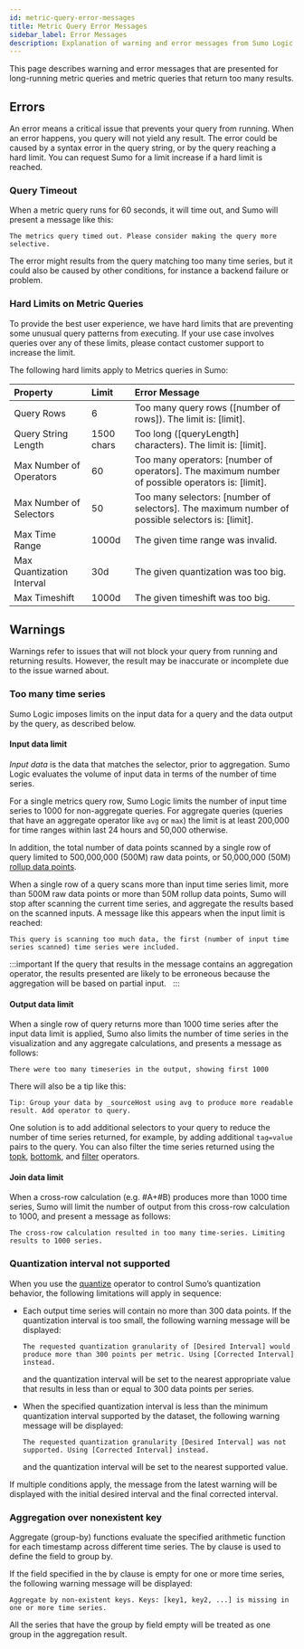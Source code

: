 ```yaml
---
id: metric-query-error-messages
title: Metric Query Error Messages
sidebar_label: Error Messages
description: Explanation of warning and error messages from Sumo Logic Metric Query, and .
---
```


This page describes warning and error messages that are presented for long-running metric queries and metric queries that return too many results.

## Errors

An error means a critical issue that prevents your query from running. When an error happens, you query will not yield any result. The error could be caused by a syntax error in the query string, or by the query reaching a hard limit. You can request Sumo for a limit increase if a hard limit is reached.

### Query Timeout

When a metric query runs for 60 seconds, it will time out, and Sumo will present a message like this:

`The metrics query timed out. Please consider making the query more selective.`

The error might results from the query matching too many time series, but it could also be caused by other conditions, for instance a backend failure or problem.

### Hard Limits on Metric Queries

To provide the best user experience, we have hard limits that are preventing some unusual query patterns from executing. If your use case involves queries over any of these limits, please contact customer support to increase the limit. 

The following hard limits apply to Metrics queries in Sumo:

|Property|Limit|Error Message|
|:---|:---|:---|
|Query Rows|6|Too many query rows ([number of rows]). The limit is: [limit].|
|Query String Length|1500 chars|Too long ([queryLength] characters). The limit is: [limit].|
|Max Number of Operators|60|Too many operators: [number of operators]. The maximum number of possible operators is: [limit].|
|Max Number of Selectors|50|Too many selectors: [number of selectors]. The maximum number of possible selectors is: [limit].|
|Max Time Range|1000d|The given time range was invalid.|
|Max Quantization Interval|30d|The given quantization was too big.|
|Max Timeshift|1000d|The given timeshift was too big.|


## Warnings

Warnings refer to issues that will not block your query from running and returning results. However, the result may be inaccurate or incomplete due to the issue warned about. 

### Too many time series

Sumo Logic imposes limits on the input data for a query and the data output by the query, as described below.

#### Input data limit

*Input data* is the data that matches the selector, prior to aggregation. Sumo Logic evaluates the volume of input data in terms of the number of time series.

For a single metrics query row, Sumo Logic limits the number of input time series to 1000 for non-aggregate queries. For aggregate queries (queries that have an aggregate operator like `avg` or `max`) the limit is at least 200,000 for time ranges within last 24 hours and 50,000 otherwise.

In addition, the total number of data points scanned by a single row of query limited to 500,000,000 (500M) raw data points, or 50,000,000 (50M) [rollup data points](/docs/metrics/introduction/metric-quantization/#rollup-types).

When a single row of a query scans more than input time series limit, more than 500M raw data points or more than 50M rollup data points, Sumo will stop after scanning the current time series, and aggregate the results based on the scanned inputs. A message like this appears when the input limit is reached:

`This query is scanning too much data, the first (number of input time series scanned) time series were included.`

:::important
If the query that results in the message contains an aggregation operator, the results presented are likely to be erroneous because the aggregation will be based on partial input.  
:::

#### Output data limit

When a single row of query returns more than 1000 time series after the input data limit is applied, Sumo also limits the number of time series in the visualization and any aggregate calculations, and presents a message as follows:

`There were too many timeseries in the output, showing first 1000`

There will also be a tip like this:

`Tip: Group your data by _sourceHost using avg to produce more readable result. Add operator to query.`

One solution is to add additional selectors to your query to reduce the number of time series returned, for example, by adding additional `tag=value` pairs to the query. You can also filter the time series returned using the [topk](/docs/metrics/metrics-operators/topk), [bottomk](/docs/metrics/metrics-operators/bottomk), and [filter](/docs/metrics/metrics-operators/filter) operators. 

#### Join data limit

When a cross-row calculation (e.g. #A+#B) produces more than 1000 time series, Sumo will limit the number of output from this cross-row calculation to 1000, and present a message as follows:

`The cross-row calculation resulted in too many time-series. Limiting results to 1000 series.`

### Quantization interval not supported

When you use the [quantize](/docs/metrics/metrics-operators/quantize) operator to control Sumo’s quantization behavior, the following limitations will apply in sequence:

- Each output time series will contain no more than 300 data points. If the quantization interval is too small, the following warning message will be displayed:

  `The requested quantization granularity of [Desired Interval] would produce more than 300 points per metric. Using [Corrected Interval] instead.`

  and the quantization interval will be set to the nearest appropriate value that results in less than or equal to 300 data points per series.

- When the specified quantization interval is less than the minimum quantization interval supported by the dataset, the following warning message will be displayed:

  `The requested quantization granularity [Desired Interval] was not supported. Using [Corrected Interval] instead.`

  and the quantization interval will be set to the nearest supported value.
  
If multiple conditions apply, the message from the latest warning will be displayed with the initial desired interval and the final corrected interval.
  
### Aggregation over nonexistent key

Aggregate (group-by) functions evaluate the specified arithmetic function for each timestamp across different time series. The by clause is used to define the field to group by.

If the field specified in the by clause is empty for one or more time series, the following warning message will be displayed:

`Aggregate by non-existent keys. Keys: [key1, key2, ...] is missing in one or more time series.`

All the series that have the group by field empty will be treated as one group in the aggregation result.
